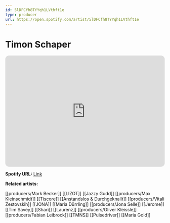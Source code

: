 ```yaml
---
id: 5lDFCfh8TYYqh1LVthft1e
type: producer
url: https://open.spotify.com/artist/5lDFCfh8TYYqh1LVthft1e
---
```

# Timon Schaper

<iframe style="border-radius:12px" src="https://open.spotify.com/embed/artist/5lDFCfh8TYYqh1LVthft1e" width="100%" height="352" frameBorder="0" allowfullscreen="" allow="autoplay; clipboard-write; encrypted-media; fullscreen; picture-in-picture" loading="lazy"></iframe>

**Spotify URL:** [Link](https://open.spotify.com/artist/5lDFCfh8TYYqh1LVthft1e)

**Related artists:**

[[producers/Mark Becker]]
[[LIZOT]]
[[Jazzy Gudd]]
[[producers/Max Kleinschmidt]]
[[Tiscore]]
[[Anstandslos & Durchgeknallt]]
[[producers/Vitali Zestovskih]]
[[JONA]]
[[Maria Dürrling]]
[[producers/Jona Selle]]
[[Jerome]]
[[Tim Savey]]
[[Shari]]
[[Laurenz]]
[[producers/Oliver Kleissle]]
[[producers/Fabian Leibrock]]
[[TMNS]]
[[Pulsedriver]]
[[Maria Gold]]
